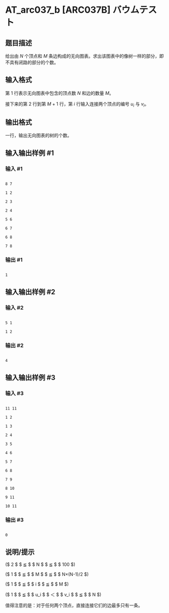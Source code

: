 # AT_arc037_b [ARC037B] バウムテスト

## 题目描述

给出由 $N$ 个顶点和 $M$ 条边构成的无向图表。求出该图表中的像树一样的部分，即不具有闭路的部分的个数。

## 输入格式

第 $1$ 行表示无向图表中包含的顶点数 $N$ 和边的数量 $M$。

接下来的第 $2$ 行到第 $M+1$ 行，第 $i$ 行输入连接两个顶点的编号 $u_i$ 与 $v_i$。

## 输出格式

一行，输出无向图表的树的个数。

## 输入输出样例 #1

### 输入 #1

```
8 7
1 2
2 3
2 4
5 6
6 7
6 8
7 8
```

### 输出 #1

```
1
```

## 输入输出样例 #2

### 输入 #2

```
5 1
1 2
```

### 输出 #2

```
4
```

## 输入输出样例 #3

### 输入 #3

```
11 11
1 2
1 3
2 4
3 5
4 6
5 7
6 8
7 9
8 10
9 11
10 11
```

### 输出 #3

```
0
```

## 说明/提示

($ 2 $ $ ≦ $ $ N $ $ ≦ $ $ 100 $) 

($ 1 $ $ ≦ $ $ M $ $ ≦ $ $ N×(N-1)/2 $)

($ 1 $ $ ≦ $ $ i $ $ ≦ $ $ M $)

($ 1 $ $ ≦ $ $ u_i $ $ ＜ $ $ v_i $ $ ≦ $ $ N $) 

值得注意的是：对于任何两个顶点，直接连接它们的边最多只有一条。